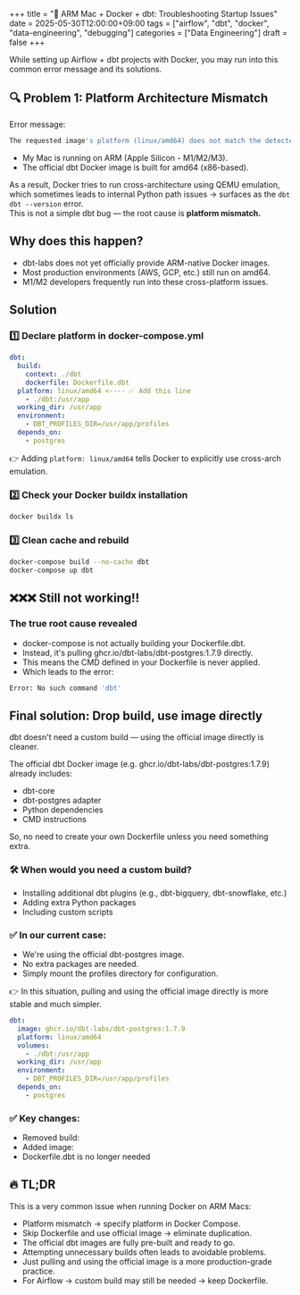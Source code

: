 +++
title = "🔧 ARM Mac + Docker + dbt: Troubleshooting Startup Issues"
date = 2025-05-30T12:00:00+09:00
tags = ["airflow", "dbt", "docker", "data-engineering", "debugging"]
categories = ["Data Engineering"]
draft = false
+++

While setting up Airflow + dbt projects with Docker, you may run into this common error message and its solutions.

## 🔍 Problem 1: Platform Architecture Mismatch

Error message:
```bash
The requested image's platform (linux/amd64) does not match the detected host platform (linux/arm64/v8)
```

- My Mac is running on ARM (Apple Silicon - M1/M2/M3).
- The official dbt Docker image is built for amd64 (x86-based).

As a result, Docker tries to run cross-architecture using QEMU emulation, which sometimes leads to internal Python path issues → surfaces as the `dbt dbt --version` error.  
This is not a simple dbt bug — the root cause is **platform mismatch.**

## Why does this happen?
- dbt-labs does not yet officially provide ARM-native Docker images.
- Most production environments (AWS, GCP, etc.) still run on amd64.
- M1/M2 developers frequently run into these cross-platform issues.

## Solution


### 1️⃣ Declare platform in docker-compose.yml

```yaml
dbt:
  build:
    context: ./dbt
    dockerfile: Dockerfile.dbt
  platform: linux/amd64 <---- ✅ Add this line
    - ./dbt:/usr/app
  working_dir: /usr/app
  environment:
    - DBT_PROFILES_DIR=/usr/app/profiles
  depends_on:
    - postgres

```
👉 Adding `platform: linux/amd64` tells Docker to explicitly use cross-arch emulation.

### 2️⃣ Check your Docker buildx installation
```bash
docker buildx ls
```

### 3️⃣ Clean cache and rebuild 
```bash
docker-compose build --no-cache dbt
docker-compose up dbt
```

## ❌❌❌ Still not working!!

### The true root cause revealed
- docker-compose is not actually building your Dockerfile.dbt.
- Instead, it's pulling ghcr.io/dbt-labs/dbt-postgres:1.7.9 directly.
- This means the CMD defined in your Dockerfile is never applied.
- Which leads to the error:

```bash
Error: No such command 'dbt'
```

## Final solution: Drop build, use image directly
dbt doesn't need a custom build — using the official image directly is cleaner.

The official dbt Docker image (e.g. ghcr.io/dbt-labs/dbt-postgres:1.7.9) already includes:
- dbt-core 
- dbt-postgres adapter
- Python dependencies
- CMD instructions

So, no need to create your own Dockerfile unless you need something extra.

### 🛠 When would you need a custom build?
- Installing additional dbt plugins (e.g., dbt-bigquery, dbt-snowflake, etc.)
- Adding extra Python packages
- Including custom scripts

### ✅ In our current case:
- We're using the official dbt-postgres image.
- No extra packages are needed.
- Simply mount the profiles directory for configuration.

👉 In this situation, pulling and using the official image directly is more stable and much simpler.

```yaml
dbt:
  image: ghcr.io/dbt-labs/dbt-postgres:1.7.9
  platform: linux/amd64
  volumes:
    - ./dbt:/usr/app
  working_dir: /usr/app
  environment:
    - DBT_PROFILES_DIR=/usr/app/profiles
  depends_on:
    - postgres
```

### ✅ Key changes:
- Removed build:
- Added image:
- Dockerfile.dbt is no longer needed

## 🔥 TL;DR
This is a very common issue when running Docker on ARM Macs:
- Platform mismatch → specify platform in Docker Compose.
- Skip Dockerfile and use official image → eliminate duplication.
- The official dbt images are fully pre-built and ready to go.
- Attempting unnecessary builds often leads to avoidable problems.
- Just pulling and using the official image is a more production-grade practice.
- For Airflow → custom build may still be needed → keep Dockerfile.